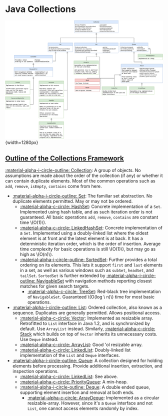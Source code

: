 # Java Collections

![](./collections.svg){width=1280px}

## [Outline of the Collections Framework](https://docs.oracle.com/javase/8/docs/technotes/guides/collections/reference.html)

[:material-alpha-i-circle-outline: Collection](https://docs.oracle.com/javase/8/docs/api/java/util/Collection.html): A group of objects. No assumptions are made about the order of the collection (if any) or whether it can contain duplicate elements. Most of the common operations such as `add`, `remove`, `isEmpty`, `contains` come from here.

- [:material-alpha-i-circle-outline: Set](https://docs.oracle.com/javase/8/docs/api/java/util/Set.html): The familiar set abstraction. No duplicate elements permitted. May or may not be ordered.
    - [:material-alpha-c-circle: HashSet](https://docs.oracle.com/javase/8/docs/api/java/util/HashSet.html): Concrete implementation of a `Set`. Implemented using hash table, and as such iteration order is not guaranteed. All basic operations `add`, `remove`, `contains` are constant time \\(O(1)\\).
    - [:material-alpha-c-circle: LinkedHashSet](https://docs.oracle.com/javase/8/docs/api/java/util/LinkedHashSet.html): Concrete implementation of a `Set`. Implemented using a doubly-linked list where the oldest element is at front and the latest element is at back. It has a deterministic iteration order, which is the order of insertion. Average time complexity for basic operations is still \\(O(1)\\), but may go as high as \\(O(n)\\).
    - [:material-alpha-i-circle-outline: SortedSet](https://docs.oracle.com/javase/8/docs/api/java/util/SortedSet.html): Further provides a total ordering on its elements. This lets it support `first` and `last` elements in a set, as well as various windows such as `subSet`, `headSet`, and `tailSet`. `SortedSet` is further extended by [:material-alpha-i-circle-outline: NavigableSet](https://docs.oracle.com/javase/8/docs/api/java/util/NavigableSet.html) with navigation methods reporting closest matches for given search targets.
        - [:material-alpha-c-circle: TreeSet](https://docs.oracle.com/javase/8/docs/api/java/util/TreeSet.html): Red-black tree implementation of `NavigableSet`. Guaranteed \\(O(log \\ n)\\) time for most basic operations.
- [:material-alpha-i-circle-outline: List](https://docs.oracle.com/javase/8/docs/api/java/util/List.html): Ordered collection, also known as a sequence. Duplicates are generally permitted. Allows positional access.
    - [:material-alpha-c-circle: Vector](https://docs.oracle.com/javase/8/docs/api/java/util/Vector.html): Implemented as resizable array. Retrofitted to `List` interface in Java 1.2, and is synchronized by default. Use `ArrayList` instead. Similarly, [:material-alpha-c-circle: Stack](https://docs.oracle.com/javase/8/docs/api/java/util/Stack.html) which builds on top of `Vector` inherits its unnecessary costs. Use `Deque` instead.
    - [:material-alpha-c-circle: ArrayList](https://docs.oracle.com/javase/8/docs/api/java/util/ArrayList.html): Good 'ol resizable array.
    - [:material-alpha-c-circle: LinkedList](https://docs.oracle.com/javase/8/docs/api/java/util/LinkedList.html): Doubly-linked list implementation of the `List` and `Deque` interfaces.
- [:material-alpha-i-circle-outline: Queue](https://docs.oracle.com/javase/8/docs/api/java/util/Queue.html): A collection designed for holding elements before processing. Provide additional insertion, extraction, and inspection operations.
    - [:material-alpha-c-circle: LinkedList](https://docs.oracle.com/javase/8/docs/api/java/util/LinkedList.html): See above.
    - [:material-alpha-c-circle: PriorityQueue](https://docs.oracle.com/javase/8/docs/api/java/util/PriorityQueue.html): A min-heap.
    - [:material-alpha-i-circle-outline: Deque](https://docs.oracle.com/javase/8/docs/api/java/util/Deque.html): A double ended queue, supporting element insertion and removal at both ends.
        - [:material-alpha-c-circle: ArrayDeque](https://docs.oracle.com/javase/8/docs/api/java/util/ArrayDeque.html): Implemented as a circular resizable-array. However, since it's a `Queue` interface and not `List`, one cannot access elements randomly by index.